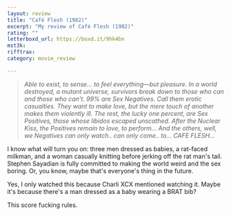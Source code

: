 ```yaml
---
layout: review
title: "Café Flesh (1982)"
excerpt: "My review of Café Flesh (1982)"
rating: ""
letterboxd_url: https://boxd.it/9hk4bn
mst3k: 
rifftrax: 
category: movie_review

---
```


<blockquote><i>Able to exist, to sense… to feel everything—but pleasure. In a world destroyed, a mutant universe, survivors break down to those who can and those who can't. 99% are Sex Negatives. Call them erotic casualties. They want to make love, but the mere touch of another makes them violently ill. The rest, the lucky one percent, are Sex Positives, those whose libidos escaped unscathed. After the Nuclear Kiss, the Positives remain to love, to perform… And the others, well, we Negatives can only watch.. can only come.. to… CAFE FLESH…</i></blockquote>

I know what will turn you on: three men dressed as babies, a rat-faced milkman, and a woman casually knitting before jerking off the rat man's tail. Stephen Sayadian is fully committed to making the world weird and the sex boring. Or, you know, maybe that's everyone's thing in the future.

Yes, I only watched this because Charli XCX mentioned watching it. Maybe it's because there's a man dressed as a baby wearing a BRAT bib?

This score fucking rules.